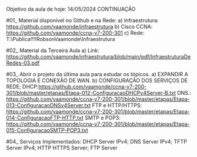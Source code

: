 Objetivo da aula de hoje: 14/05/2024 CONTINUAÇÃO

#01_ Material disponível no Github e na Rede:
	a) Infraestrutura: https://github.com/vaamonde/infraestrutura
	b) Cisco CCNA: https://github.com/vaamonde/ccna-v7-200-301
	c) Rede: T:\Publica\!!!!RobsonVaamonde\Infraestrutura

#02_ Material da Terceira Aula
	a) Link: https://github.com/vaamonde/infraestrutura/blob/main/pdf/InfraestruturaDeRedes-03.pdf

#03_ Abrir o projeto da última aula para estudar os tópicos.
	a) EXPANDIR A TOPOLOGIA E CONEXÃO DE WAN.
	b) CONFIGURAÇÃO DOS SERVIÇOS DE REDE;
	DHCP:https://github.com/vaamonde/ccna-v7-200-301/blob/master/etapas/Etapa-012-ConfiguracaoDHCPv4Server-B.txt
	DNS.: https://github.com/vaamonde/ccna-v7-200-301/blob/master/etapas/Etapa-013-ConfiguracaoDNSv4Server.txt
	FTP e HTTP/HTTPS: https://github.com/vaamonde/ccna-v7-200-301/blob/master/etapas/Etapa-014-ConfiguracaoFTP-HTTP.txt
	SMTP e POP3: https://github.com/vaamonde/ccna-v7-200-301/blob/master/etapas/Etapa-015-ConfiguracaoSMTP-POP3.txt
	
#04_ Serviços Implementados:
	DHCP Server IPv4;
	DNS Server IPv4;
	TFTP Server IPv4;
	HTTP HTTPS Server;
	FTP Server
